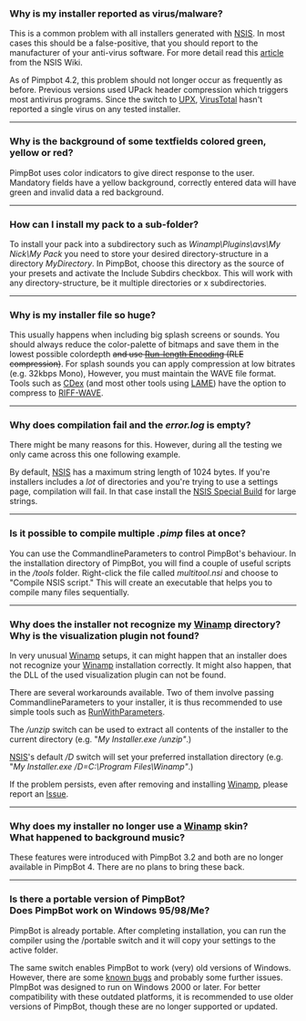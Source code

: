### Why is my installer reported as virus/malware? ###
This is a common problem with all installers generated with [NSIS](NSIS.md). In most cases this should be a false-positive, that you should report to the manufacturer of your anti-virus software. For more detail read this [article](http://nsis.sourceforge.net/NSIS_False_Positives) from the NSIS Wiki.

As of Pimpbot 4.2, this problem should not longer occur as frequently as before. Previous versions used UPack header compression which triggers most antivirus programs. Since the switch to [UPX](http://upx.sf.net), [VirusTotal](http://virustotal.com) hasn't reported a single virus on any tested installer.


---


### Why is the background of some textfields colored green, yellow or red? ###
PimpBot uses color indicators to give direct response to the user. Mandatory fields have a yellow background, correctly entered data will have green and invalid data a red background.


---


### How can I install my pack to a sub-folder? ###
To install your pack into a subdirectory such as _Winamp\Plugins\avs\My Nick\My Pack_ you need to store your desired directory-structure in a directory _MyDirectory_. In PimpBot, choose this directory as the source of your presets and activate the Include Subdirs checkbox. This will work with any directory-structure, be it multiple directories or x subdirectories.


---


### Why is my installer file so huge? ###
This usually happens when including big splash screens or sounds. You should always reduce the color-palette of bitmaps and save them in the lowest possible colordepth <strike>and use <a href='http://en.wikipedia.org/wiki/Run-length_encoding'>Run-length Encoding</a> (RLE compression)</strike>. For splash sounds you can apply compression at low bitrates (e.g. 32kbps Mono), However, you must maintain the WAVE file format. Tools such as [CDex](http://cdex.sourceforge.net) (and most other tools using [LAME](http://lame.sourceforge.net/)) have the option to compress to [RIFF-WAVE](http://www.afterdawn.com/glossary/terms/riff-wav.cfm).


---


### Why does compilation fail and the _error.log_ is empty? ###
There might be many reasons for this. However, during all the testing we only came across this one following example.

By default, [NSIS](NSIS.md) has a maximum string length of 1024 bytes. If you're installers includes a _lot_ of directories and you're trying to use a settings page, compilation will fail. In that case install the [NSIS Special Build](http://nsis.sourceforge.net/Special_Builds) for large strings.


---


### Is it possible to compile multiple _.pimp_ files at once? ###
You can use the CommandlineParameters to control PimpBot's behaviour. In the installation directory of PimpBot, you will find a couple of useful scripts in the _/tools_ folder. Right-click the file called _multitool.nsi_ and choose to "Compile NSIS script." This will create an executable that helps you to compile many files sequentially.


---


### Why does the installer not recognize my [Winamp](Winamp.md) directory?<br>Why is the visualization plugin not found?</h3>

In very unusual [Winamp](Winamp.md) setups, it can might happen that an installer does not recognize your [Winamp](Winamp.md) installation correctly. It might also happen, that the DLL of the used visualization plugin can not be found.

There are several workarounds available. Two of them involve passing CommandlineParameters to your installer, it is thus recommended to use simple tools such as [RunWithParameters](http://rwparam.whyeye.org/).

The _/unzip_ switch can be used to extract all contents of the installer to the current directory (e.g. "_My Installer.exe /unzip"_.)

[NSIS](NSIS.md)'s default _/D_ switch will set your preferred installation directory (e.g. "_My Installer.exe /D=C:\Program Files\Winamp"_.)

If the problem persists, even after removing and installing [Winamp](Winamp.md), please report an [Issue](http://code.google.com/p/pimpbot/issues/list).


---


### Why does my installer no longer use a [Winamp](Winamp.md) skin?<br>What happened to background music?</h3>

These features were introduced with PimpBot 3.2 and both are no longer available in PimpBot 4. There are no plans to bring these back.


---


### Is there a portable version of PimpBot?<br>Does PimpBot work on Windows 95/98/Me?</h3>

PimpBot is already portable. After completing installation, you can run the compiler using the /portable switch and it will copy your settings to the active folder.

The same switch enables PimpBot to work (very) old versions of Windows. However, there are some [known bugs](http://code.google.com/p/pimpbot/wiki/Windows9x) and probably some further issues. PImpBot was designed to run on Windows 2000 or later. For better compatibility with these outdated platforms, it is recommended to use older versions of PimpBot, though these are no longer supported or updated.